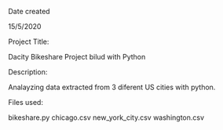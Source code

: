 Date created

15/5/2020

Project Title:

Dacity Bikeshare Project bilud with Python

Description:

Analayzing data extracted from 3 diferent US cities with python.

Files used:

bikeshare.py 
chicago.csv 
new_york_city.csv 
washington.csv